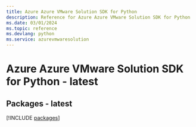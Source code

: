 ```yaml
---
title: Azure Azure VMware Solution SDK for Python
description: Reference for Azure Azure VMware Solution SDK for Python
ms.date: 03/01/2024
ms.topic: reference
ms.devlang: python
ms.service: azurevmwaresolution
---
```

# Azure Azure VMware Solution SDK for Python - latest
## Packages - latest
[!INCLUDE [packages](azure-vmware-solution-index.md)]
